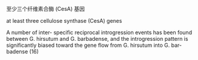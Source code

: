 至少三个纤维素合酶 (CesA) 基因 

at least three cellulose synthase (CesA) genes 

A number of inter- specific reciprocal introgression events has been found between G. hirsutum and G. barbadense, and the introgression pattern is significantly biased toward the gene flow from G. hirsutum into G. bar- badense (16)